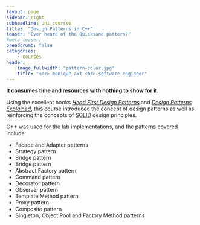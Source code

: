 ```yaml
---
layout: page
sidebar: right
subheadline: Uni courses
title:  "Design Patterns in C++"
teaser: "Ever heard of the Quicksand pattern?"
#meta_teaser:
breadcrumb: false
categories:
    - courses
header:
    image_fullwidth: "pattern-color.jpg"
    title: "<br> monique axt <br> software engineer"
---
```

<b>It consumes time and resources with nothing to show for it. </b>

Using the excellent books <a href="https://www.oreilly.com/library/view/head-first-design/0596007124/"><i>Head First Design Patterns</i></a> and <a href="https://www.oreilly.com/library/view/design-patterns-explained/0321247140/"><i>Design Patterns Explained</i></a>, this course introduced the concept of design patterns as well as reinforcing the concepts of <a href="https://en.wikipedia.org/wiki/SOLID">SOLID</a> design principles.

C++ was used for the lab implementations, and the patterns covered include: 
 <ul>
  <li>Facade and Adapter patterns</li>
  <li>Strategy pattern</li>
  <li>Bridge pattern</li>
  <li>Bridge pattern</li>
  <li>Abstract Factory pattern</li>
  <li>Command pattern</li>
  <li>Decorator pattern</li>
  <li>Observer pattern</li>
  <li>Template Method pattern</li>
  <li>Proxy pattern</li>
  <li>Composite pattern</li>
  <li>Singleton, Object Pool and Factory Method patterns</li>
</ul> 
